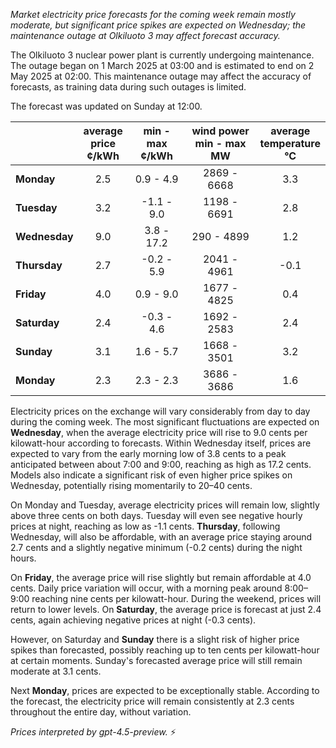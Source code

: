 *Market electricity price forecasts for the coming week remain mostly moderate, but significant price spikes are expected on Wednesday; the maintenance outage at Olkiluoto 3 may affect forecast accuracy.*

The Olkiluoto 3 nuclear power plant is currently undergoing maintenance. The outage began on 1 March 2025 at 03:00 and is estimated to end on 2 May 2025 at 02:00. This maintenance outage may affect the accuracy of forecasts, as training data during such outages is limited.

The forecast was updated on Sunday at 12:00.

|           | average<br>price<br>¢/kWh | min - max<br>¢/kWh | wind power<br>min - max<br>MW | average<br>temperature<br>°C |
|:-------------|:----------------:|:----------------:|:-------------:|:-------------:|
| **Monday**   |       2.5        |    0.9 - 4.9     |    2869 - 6668    |      3.3      |
| **Tuesday**     |       3.2        |   -1.1 - 9.0     |    1198 - 6691    |      2.8      |
| **Wednesday** |       9.0        |    3.8 - 17.2    |     290 - 4899    |      1.2      |
| **Thursday**     |       2.7        |   -0.2 - 5.9     |    2041 - 4961    |     -0.1      |
| **Friday**   |       4.0        |    0.9 - 9.0     |    1677 - 4825    |      0.4      |
| **Saturday**    |       2.4        |   -0.3 - 4.6     |    1692 - 2583    |      2.4      |
| **Sunday**   |       3.1        |    1.6 - 5.7     |    1668 - 3501    |      3.2      |
| **Monday**   |       2.3        |    2.3 - 2.3     |    3686 - 3686    |      1.6      |

Electricity prices on the exchange will vary considerably from day to day during the coming week. The most significant fluctuations are expected on **Wednesday**, when the average electricity price will rise to 9.0 cents per kilowatt-hour according to forecasts. Within Wednesday itself, prices are expected to vary from the early morning low of 3.8 cents to a peak anticipated between about 7:00 and 9:00, reaching as high as 17.2 cents. Models also indicate a significant risk of even higher price spikes on Wednesday, potentially rising momentarily to 20–40 cents.

On Monday and Tuesday, average electricity prices will remain low, slightly above three cents on both days. Tuesday will even see negative hourly prices at night, reaching as low as -1.1 cents. **Thursday**, following Wednesday, will also be affordable, with an average price staying around 2.7 cents and a slightly negative minimum (-0.2 cents) during the night hours.

On **Friday**, the average price will rise slightly but remain affordable at 4.0 cents. Daily price variation will occur, with a morning peak around 8:00–9:00 reaching nine cents per kilowatt-hour. During the weekend, prices will return to lower levels. On **Saturday**, the average price is forecast at just 2.4 cents, again achieving negative prices at night (-0.3 cents).

However, on Saturday and **Sunday** there is a slight risk of higher price spikes than forecasted, possibly reaching up to ten cents per kilowatt-hour at certain moments. Sunday's forecasted average price will still remain moderate at 3.1 cents.

Next **Monday**, prices are expected to be exceptionally stable. According to the forecast, the electricity price will remain consistently at 2.3 cents throughout the entire day, without variation.

*Prices interpreted by gpt-4.5-preview.* ⚡
